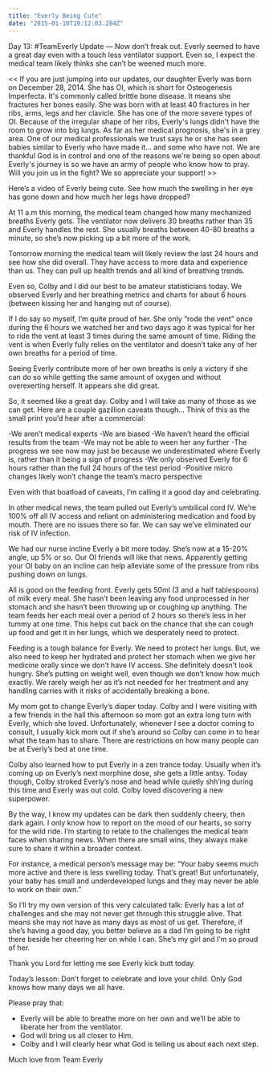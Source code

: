 ```yaml
---
title: "Everly Being Cute"
date: "2015-01-10T10:12:03.284Z"
---
```


Day 13: #TeamEverly Update — Now don’t freak out. Everly seemed to have a great day even with a touch less ventilator support. Even so, I expect the medical team likely thinks she can’t be weened much more.

<< If you are just jumping into our updates, our daughter Everly was born on December 28, 2014. She has OI, which is short for Osteogenesis Imperfecta. It's commonly called brittle bone disease. It means she fractures her bones easily. She was born with at least 40 fractures in her ribs, arms, legs and her clavicle. She has one of the more severe types of OI. Because of the irregular shape of her ribs, Everly's lungs didn't have the room to grow into big lungs. As far as her medical prognosis, she's in a grey area. One of our medical professionals we trust says he or she has seen babies similar to Everly who have made it... and some who have not. We are thankful God is in control and one of the reasons we're being so open about Everly's journey is so we have an army of people who know how to pray. Will you join us in the fight? We so appreciate your support! >>

Here’s a video of Everly being cute. See how much the swelling in her eye has gone down and how much her legs have dropped?

At 11 a.m this morning, the medical team changed how many mechanized breaths Everly gets. The ventilator now delivers 30 breaths rather than 35 and Everly handles the rest. She usually breaths between 40-80 breaths a minute, so she’s now picking up a bit more of the work.

Tomorrow morning the medical team will likely review the last 24 hours and see how she did overall. They have access to more data and experience than us. They can pull up health trends and all kind of breathing trends.

Even so, Colby and I did our best to be amateur statisticians today. We observed Everly and her breathing metrics and charts for about 6 hours (between kissing her and hanging out of course).

If I do say so myself, I’m quite proud of her. She only “rode the vent” once during the 6 hours we watched her and two days ago it was typical for her to ride the vent at least 3 times during the same amount of time. Riding the vent is when Everly fully relies on the ventilator and doesn’t take any of her own breaths for a period of time.

Seeing Everly contribute more of her own breaths is only a victory if she can do so while getting the same amount of oxygen and without overexerting herself. It appears she did great.

So, it seemed like a great day. Colby and I will take as many of those as we can get. Here are a couple gazillion caveats though… Think of this as the small print you’d hear after a commercial:

-We aren’t medical experts
-We are biased
-We haven’t heard the official results from the team
-We may not be able to ween her any further
-The progress we see now may just be because we underestimated where Everly is, rather than it being a sign of progress
-We only observed Everly for 6 hours rather than the full 24 hours of the test period
-Positive micro changes likely won’t change the team’s macro perspective

Even with that boatload of caveats, I’m calling it a good day and celebrating.

In other medical news, the team pulled out Everly’s umbilical cord IV. We’re 100% off all IV access and reliant on administering medication and food by mouth. There are no issues there so far. We can say we’ve eliminated our risk of IV infection.

We had our nurse incline Everly a bit more today. She’s now at a 15-20% angle, up 5% or so. Our OI friends will like that news. Apparently getting your OI baby on an incline can help alleviate some of the pressure from ribs pushing down on lungs.

All is good on the feeding front. Everly gets 50ml (3 and a half tablespoons) of milk every meal. She hasn’t been leaving any food unprocessed in her stomach and she hasn’t been throwing up or coughing up anything. The team feeds her each meal over a period of 2 hours so there’s less in her tummy at one time. This helps cut back on the chance that she can cough up food and get it in her lungs, which we desperately need to protect.

Feeding is a tough balance for Everly. We need to protect her lungs. But, we also need to keep her hydrated and protect her stomach when we give her medicine orally since we don’t have IV access. She definitely doesn’t look hungry. She’s putting on weight well, even though we don’t know how much exactly. We rarely weigh her as it’s not needed for her treatment and any handling carries with it risks of accidentally breaking a bone.

My mom got to change Everly’s diaper today. Colby and I were visiting with a few friends in the hall this afternoon so mom got an extra long turn with Everly, which she loved. Unfortunately, whenever I see a doctor coming to consult, I usually kick mom out if she’s around so Colby can come in to hear what the team has to share. There are restrictions on how many people can be at Everly’s bed at one time.

Colby also learned how to put Everly in a zen trance today. Usually when it’s coming up on Everly’s next morphine dose, she gets a little antsy. Today though, Colby stroked Everly’s nose and head while quietly shh’ing during this time and Everly was out cold. Colby loved discovering a new superpower.

By the way, I know my updates can be dark then suddenly cheery, then dark again. I only know how to report on the mood of our hearts, so sorry for the wild ride. I’m starting to relate to the challenges the medical team faces when sharing news. When there are small wins, they always make sure to share it within a broader context.

For instance, a medical person’s message may be: “Your baby seems much more active and there is less swelling today. That’s great! But unfortunately, your baby has small and underdeveloped lungs and they may never be able to work on their own.”

So I’ll try my own version of this very calculated talk: Everly has a lot of challenges and she may not never get through this struggle alive. That means she may not have as many days as most of us get. Therefore, if she’s having a good day, you better believe as a dad I’m going to be right there beside her cheering her on while I can. She’s my girl and I’m so proud of her.

Thank you Lord for letting me see Everly kick butt today.

Today’s lesson: Don’t forget to celebrate and love your child. Only God knows how many days we all have.

Please pray that:

- Everly will be able to breathe more on her own and we’ll be able to liberate her from the ventilator.
- God will bring us all closer to Him.
- Colby and I will clearly hear what God is telling us about each next step.

Much love from Team Everly